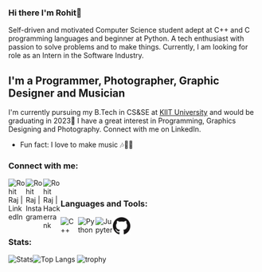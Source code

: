 ### Hi there I'm Rohit:wave:
Self-driven and motivated Computer Science student adept at C++ and C programming languages and beginner at Python.
A tech enthusiast with passion to solve problems and to make things.
Currently, I am looking for role as an Intern in the Software Industry.


## I'm a Programmer, Photographer, Graphic Designer and Musician

I'm currently pursuing my B.Tech in CS&SE at [KIIT University](https://kiit.ac.in/) and would be graduating in 2023:vulcan_salute:
I have a great interest in Programming, Graphics Designing and Photography.
Connect with me on LinkedIn.


-  Fun fact: I love to make music :notes::musical_keyboard::drum:




### Connect with me:

[<img align="left" alt="Rohit Raj | LinkedIn" width="35px" src="https://cdn.jsdelivr.net/npm/simple-icons@v3/icons/linkedin.svg" />](https://linkedin.com/in/rohit9579)
[<img align="left" alt="Rohit Raj | Instagram" width="35px" src="https://cdn.jsdelivr.net/npm/simple-icons@v3/icons/instagram.svg" />](https://instagram.com/mafiamamba)
[<img align="left" alt="Rohit Raj | Hackerrank" width="35px" src="https://camo.githubusercontent.com/c27e320bc0dd83da2ac9b3e89b20480c9896c4d732ce13a21bf09e77cbc4133a/68747470733a2f2f63646e2e6a7364656c6976722e6e65742f6e706d2f73696d706c652d69636f6e7340332e302e312f69636f6e732f6861636b657272616e6b2e737667" />](https://www.hackerrank.com/Rohit9579)
<br />


### Languages and Tools:

<img align="left" alt="C++" width="35px" src="https://raw.githubusercontent.com/isocpp/logos/master/cpp_logo.png" />
<img align="left" alt="Python" width="35px" src="https://d1q6f0aelx0por.cloudfront.net/product-logos/library-python-logo.png" />
<img align="left" alt="Jupyter" width="35px" src="https://upload.wikimedia.org/wikipedia/commons/thumb/3/38/Jupyter_logo.svg/800px-Jupyter_logo.svg.png" />
<img align="left" alt="GitHub" width="35px" src="https://raw.githubusercontent.com/github/explore/78df643247d429f6cc873026c0622819ad797942/topics/github/github.png" />
<br />


### Stats:
![Top Langs](https://github-readme-stats.vercel.app/api/top-langs/?username=githubatrohit&layout=compact)
![trophy](https://github-profile-trophy.vercel.app/?username=githubatrohit&theme=onedark&margin-w=5&no-frame=true)
<img align="left" alt="Stats" src="https://github-readme-stats.vercel.app/api?username=githubatrohit&show_icons=true&theme=dracula"/>
<br />

